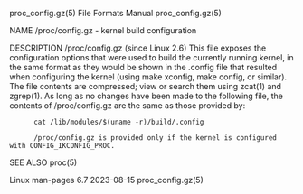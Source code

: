 proc_config.gz(5)						      File Formats Manual						     proc_config.gz(5)

NAME
       /proc/config.gz - kernel build configuration

DESCRIPTION
       /proc/config.gz (since Linux 2.6)
	      This  file  exposes the configuration options that were used to build the currently running kernel, in the same format as they would be shown in
	      the .config file that resulted when configuring the kernel (using make xconfig, make config, or similar).	 The  file  contents  are  compressed;
	      view or search them using zcat(1) and zgrep(1).  As long as no changes have been made to the following file, the contents of /proc/config.gz are
	      the same as those provided by:

		  cat /lib/modules/$(uname -r)/build/.config

	      /proc/config.gz is provided only if the kernel is configured with CONFIG_IKCONFIG_PROC.

SEE ALSO
       proc(5)

Linux man-pages 6.7							  2023-08-15							     proc_config.gz(5)
